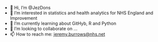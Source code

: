 - 👋 Hi, I’m @JezDons
- 👀 I’m interested in statistics and health analytics for NHS England and Improvement
- 🌱 I’m currently learning about GitHyb, R and Python
- 💞️ I’m looking to collaborate on ...
- 📫 How to reach me: jeremy.burrows@nhs.net

<!---
JezDons/JezDons is a ✨ special ✨ repository because its `README.md` (this file) appears on your GitHub profile.
You can click the Preview link to take a look at your changes.
--->
